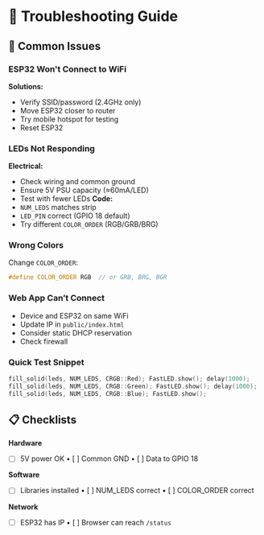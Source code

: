 # 🔧 Troubleshooting Guide

## 🚨 Common Issues

### ESP32 Won't Connect to WiFi
**Solutions:**
- Verify SSID/password (2.4GHz only)
- Move ESP32 closer to router
- Try mobile hotspot for testing
- Reset ESP32

### LEDs Not Responding
**Electrical:**
- Check wiring and common ground
- Ensure 5V PSU capacity (≈60mA/LED)
- Test with fewer LEDs
**Code:**
- `NUM_LEDS` matches strip
- `LED_PIN` correct (GPIO 18 default)
- Try different `COLOR_ORDER` (RGB/GRB/BRG)

### Wrong Colors
Change `COLOR_ORDER`:
```cpp
#define COLOR_ORDER RGB  // or GRB, BRG, BGR
```

### Web App Can’t Connect
- Device and ESP32 on same WiFi
- Update IP in `public/index.html`
- Consider static DHCP reservation
- Check firewall

### Quick Test Snippet
```cpp
fill_solid(leds, NUM_LEDS, CRGB::Red); FastLED.show(); delay(1000);
fill_solid(leds, NUM_LEDS, CRGB::Green); FastLED.show(); delay(1000);
fill_solid(leds, NUM_LEDS, CRGB::Blue); FastLED.show();
```

## 📋 Checklists

**Hardware**
- [ ] 5V power OK  •  [ ] Common GND  •  [ ] Data to GPIO 18

**Software**
- [ ] Libraries installed  •  [ ] NUM_LEDS correct  •  [ ] COLOR_ORDER correct

**Network**
- [ ] ESP32 has IP  •  [ ] Browser can reach `/status`

